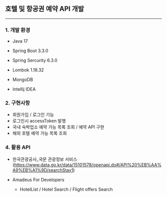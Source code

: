 ## 호텔 및 항공권 예약 API 개발 

---

### 1. 개발 환경

- Java 17
- Spring Boot 3.3.0
- Spring Sercurity 6.3.0
- Lombok 1.18.32
- MongoDB

- Intellij IDEA 


### 2. 구현사항

- 회원가입 / 로그인 기능
- 로그인시 accessToken 발행
- 국내 숙박업소 예약 가능 목록 조회 / 예약 API 구현
- 해외 호텔 예약 가능 목록 조회


### 4. 활용 API

- 한국관광공사_국문 관광정보 서비스(https://www.data.go.kr/data/15101578/openapi.do#/API%20%EB%AA%A9%EB%A1%9D/searchStay1)

- Amadeus For Developers
  - HotelList / Hotel Search / Flight offers Search



